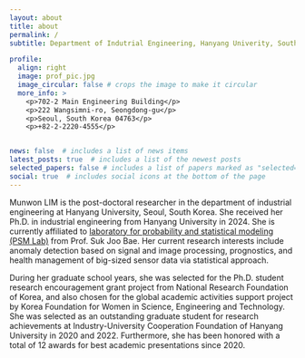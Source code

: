 ```yaml
---
layout: about
title: about
permalink: /
subtitle: Department of Indutrial Engineering, Hanyang Univerity, South Korea.

profile:
  align: right
  image: prof_pic.jpg
  image_circular: false # crops the image to make it circular
  more_info: >
    <p>702-2 Main Engineering Building</p>
    <p>222 Wangsimni-ro, Seongdong-gu</p>
    <p>Seoul, South Korea 04763</p>
    <p>+82-2-2220-4555</p>


news: false  # includes a list of news items
latest_posts: true  # includes a list of the newest posts
selected_papers: false # includes a list of papers marked as "selected={true}"
social: true  # includes social icons at the bottom of the page
---
```


>
>
>
Munwon LIM is the post-doctoral researcher in the department of industrial engineering at Hanyang University, Seoul, South Korea.
She received her Ph.D. in industrial engineering from Hanyang University in 2024.
She is currently affiliated to <a href="http://psm.hanyang.ac.kr">laboratory for probability and statistical modeling (PSM Lab)</a> from Prof. Suk Joo Bae.
Her current research interests include anomaly detection based on signal and image processing, prognostics, and health management of big-sized sensor data via statistical approach.
>
During her graduate school years, she was selected for the Ph.D. student research encouragement grant project from National Research Foundation of Korea, and also chosen for the global academic activities support project by Korea Foundation for Women in Science, Engineering and Technology.
She was selected as an outstanding graduate student for research achievements at Industry-University Cooperation Foundation of Hanyang University in 2020 and 2022.
Furthermore, she has been honored with a total of 12 awards for best academic presentations since 2020.
>


<!--
Write your biography here. Tell the world about yourself. Link to your favorite [subreddit](http://reddit.com). You can put a picture in, too. The code is already in, just name your picture `prof_pic.jpg` and put it in the `img/` folder.
Put your address / P.O. box / other info right below your picture. You can also disable any of these elements by editing `profile` property of the YAML header of your `_pages/about.md`. Edit `_bibliography/papers.bib` and Jekyll will render your [publications page](/al-folio/publications/) automatically.
Link to your social media connections, too. This theme is set up to use [Font Awesome icons](https://fontawesome.com/) and [Academicons](https://jpswalsh.github.io/academicons/), like the ones below. Add your Facebook, Twitter, LinkedIn, Google Scholar, or just disable all of them.
-->
